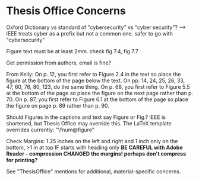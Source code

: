 # Thesis Office Concerns

Oxford Dictionary vs standard of "cybersecurity" vs "cyber security"? --> IEEE treats cyber as a prefix but not a common one. safer to go with "cybersecurity"

Figure text must be at least 2mm. check fig 7.4, fig 7.7

Get permission from authors, email is fine?

From Kelly:
On p. 12, you first refer to Figure 2.4 in the text so place the figure at the bottom of the page below the text.
On pp. 14, 24, 25, 26, 33, 47, 60, 76, 80, 123, do the same thing.
On p. 68, you first refer to Figure 5.5 at the bottom of the page so place the figure on the next page rather than p. 70.
On p. 87, you first refer to Figure 6.1 at the bottom of the page so place the figure on page p. 89 rather than p. 90.

Should Figures in the captions and text say Figure or Fig.? IEEE is shortened, but Thesis Office may override this. The LaTeX template overrides currently: "\fnum@figure"

Check Margins: 1.25 inches on the left and right and 1 inch only on the bottom, >1 in at top IF starts with heading only
**BE CAREFUL with Adobe Reader - compression CHANGED the margins! perhaps don't compress for printing?**

See "ThesisOffice" mentions for additional, material-specific concerns.
